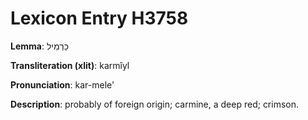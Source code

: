 # Lexicon Entry H3758

**Lemma**: כַּרְמִיל

**Transliteration (xlit)**: karmîyl

**Pronunciation**: kar-mele'

**Description**:
probably of foreign origin; carmine, a deep red; crimson.

